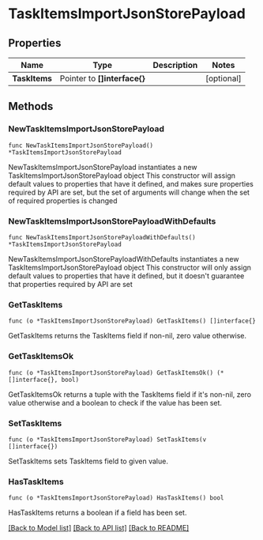 # TaskItemsImportJsonStorePayload

## Properties

Name | Type | Description | Notes
------------ | ------------- | ------------- | -------------
**TaskItems** | Pointer to **[]interface{}** |  | [optional] 

## Methods

### NewTaskItemsImportJsonStorePayload

`func NewTaskItemsImportJsonStorePayload() *TaskItemsImportJsonStorePayload`

NewTaskItemsImportJsonStorePayload instantiates a new TaskItemsImportJsonStorePayload object
This constructor will assign default values to properties that have it defined,
and makes sure properties required by API are set, but the set of arguments
will change when the set of required properties is changed

### NewTaskItemsImportJsonStorePayloadWithDefaults

`func NewTaskItemsImportJsonStorePayloadWithDefaults() *TaskItemsImportJsonStorePayload`

NewTaskItemsImportJsonStorePayloadWithDefaults instantiates a new TaskItemsImportJsonStorePayload object
This constructor will only assign default values to properties that have it defined,
but it doesn't guarantee that properties required by API are set

### GetTaskItems

`func (o *TaskItemsImportJsonStorePayload) GetTaskItems() []interface{}`

GetTaskItems returns the TaskItems field if non-nil, zero value otherwise.

### GetTaskItemsOk

`func (o *TaskItemsImportJsonStorePayload) GetTaskItemsOk() (*[]interface{}, bool)`

GetTaskItemsOk returns a tuple with the TaskItems field if it's non-nil, zero value otherwise
and a boolean to check if the value has been set.

### SetTaskItems

`func (o *TaskItemsImportJsonStorePayload) SetTaskItems(v []interface{})`

SetTaskItems sets TaskItems field to given value.

### HasTaskItems

`func (o *TaskItemsImportJsonStorePayload) HasTaskItems() bool`

HasTaskItems returns a boolean if a field has been set.


[[Back to Model list]](../README.md#documentation-for-models) [[Back to API list]](../README.md#documentation-for-api-endpoints) [[Back to README]](../README.md)


